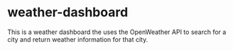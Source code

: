 # weather-dashboard
This is a weather dashboard the uses the OpenWeather API to search for a city and return weather information for that city.
